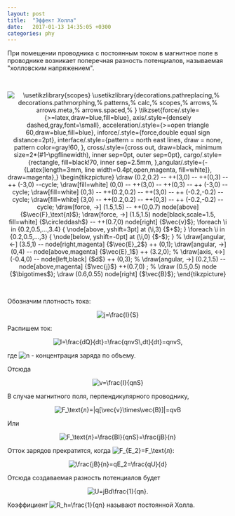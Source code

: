 ```yaml
---
layout: post
title:  "Эффект Холла"
date:   2017-01-13 14:35:05 +0300
categories: phy
---
```


При помещении проводника с постоянным током в магнитное поле в проводнике возникает поперечная разность потенциалов, называемая "холловским напряжением".
<p>&nbsp;</p>
<p align="center"><img align="center" src="https://tex.s2cms.ru/svg/%5Cusetikzlibrary%7Bscopes%7D%0A%5Cusetikzlibrary%7Bdecorations.pathreplacing%2C%25%0A%20%20%20%20%20decorations.pathmorphing%2C%25%0A%20%20%20%20patterns%2C%25%0A%20%20%20%20calc%2C%25%0A%20%20%20%20scopes%2C%25%0A%20%20%20%20arrows%2C%25%0A%20%20%20%20arrows.meta%2C%25%0A%20%20%20%20arrows.spaced%2C%25%0A%7D%0A%5Ctikzset%7Bforce%2F.style%3D%7B%3E%3Dlatex%2Cdraw%3Dblue%2Cfill%3Dblue%7D%2C%20axis%2F.style%3D%7Bdensely%20dashed%2Cgray%2Cfont%3D%5Csmall%7D%2C%20acceleration%2F.style%3D%7B%3E%3Dopen%20triangle%2060%2Cdraw%3Dblue%2Cfill%3Dblue%7D%2C%20inforce%2F.style%3D%7Bforce%2Cdouble%20equal%20sign%20distance%3D2pt%7D%2C%20interface%2F.style%3D%7Bpattern%20%3D%20north%20east%20lines%2C%20draw%20%20%20%20%3D%20none%2C%20pattern%20color%3Dgray!60%2C%20%7D%2C%20cross%2F.style%3D%7Bcross%20out%2C%20draw%3Dblack%2C%20minimum%20size%3D2*(%231-%5Cpgflinewidth)%2C%20inner%20sep%3D0pt%2C%20outer%20sep%3D0pt%7D%2C%20%20%20%20cargo%2F.style%3D%7Brectangle%2C%20fill%3Dblack!70%2C%20inner%20sep%3D2.5mm%2C%20%7D%2Cangular%2F.style%3D%7B-%7BLatex%5Blength%3D3mm%2C%20line%20width%3D0.4pt%2Copen%2Cmagenta%2C%20fill%3Dwhite%5D%7D%2C%20draw%3Dmagenta%7D%2C%7D%0A%5Cbegin%7Btikzpicture%7D%0A%5Cdraw%20(0.2%2C0.2)%20--%20%2B%2B(3%2C0)%20--%20%2B%2B(0%2C3)%20--%20%2B%2B%20(-3%2C0)%20--cycle%3B%0A%5Cdraw%5Bfill%3Dwhite%5D%20(0%2C0)%20--%20%2B%2B(3%2C0)%20--%20%2B%2B(0%2C3)%20--%20%2B%2B%20(-3%2C0)%20--cycle%3B%0A%5Cdraw%5Bfill%3Dwhite%5D%20(0%2C3)%20--%20%2B%2B(0.2%2C0.2)%20--%20%2B%2B(3%2C0)%20--%20%2B%2B%20(-0.2%2C-0.2)%20--cycle%3B%0A%5Cdraw%5Bfill%3Dwhite%5D%20(3%2C0)%20--%20%2B%2B(0.2%2C0.2)%20--%20%2B%2B(0%2C3)%20--%20%2B%2B%20(-0.2%2C-0.2)%20--cycle%3B%0A%5Cdraw%5Bforce%2C%20-%3E%5D%20(1.5%2C1.5)%20%20--%20%2B%2B(0%2C0.7)%20node%5Babove%5D%20%7B%24%5Cvec%7BF%7D_%5Ctext%7B%D0%BB%7D%24%7D%3B%0A%5Cdraw%5Bforce%2C%20-%3E%5D%20(1.5%2C1.5)%20node%5Bblack%2Cscale%3D1.5%2C%20fill%3Dwhite%5D%20%7B%24%5Ccircleddash%24%7D%20--%20%2B%2B(0.7%2C0)%20node%5Bright%5D%20%7B%24%5Cvec%7Bv%7D%24%7D%3B%0A%5Cforeach%20%5Ci%20in%20%7B0.2%2C0.5%2C...%2C3.4%7D%20%7B%0A%5Cnode%5Babove%2C%20yshift%3D3pt%5D%20at%20(%5Ci%2C3)%20%7B%24%2B%24%7D%3B%0A%7D%0A%5Cforeach%20%5Ci%20in%20%7B0.2%2C0.5%2C...%2C3%7D%20%7B%0A%5Cnode%5Bbelow%2C%20yshift%3D-0pt%5D%20at%20(%5Ci%2C0)%20%7B%24-%24%7D%3B%0A%7D%0A%25%0A%5Cdraw%5Bangular%2C%20%3C-%5D%20(3.5%2C1)%20--%20node%5Bright%2Cmagenta%5D%20%7B%24%5Cvec%7BE%7D_2%24%7D%20%2B%2B%20(0%2C1)%3B%0A%5Cdraw%5Bangular%2C%20-%3E%5D%20(0%2C4)%20--%20node%5Babove%2Cmagenta%5D%20%7B%24%5Cvec%7BE%7D_1%24%7D%20%2B%2B%20(3.2%2C0)%3B%0A%25%0A%5Cdraw%5Baxis%2C%20%3C-%3E%5D%20(-0.4%2C0)%20--%20node%5Bleft%2Cblack%5D%20%7B%24d%24%7D%20%2B%2B%20(0%2C3)%3B%0A%25%0A%5Cdraw%5Bangular%2C%20-%3E%5D%20(0.2%2C1.5)%20--%20node%5Babove%2Cmagenta%5D%20%7B%24%5Cvec%7Bj%7D%24%7D%20%2B%2B(0.7%2C0)%20%3B%0A%25%0A%5Cdraw%20(0.5%2C0.5)%20node%20%7B%24%5Cbigotimes%24%7D%3B%0A%5Cdraw%20(0.6%2C0.55)%20node%5Bright%5D%20%7B%24%5Cvec%7BB%7D%24%7D%3B%0A%5Cend%7Btikzpicture%7D" alt="\usetikzlibrary{scopes}
\usetikzlibrary{decorations.pathreplacing,%
     decorations.pathmorphing,%
    patterns,%
    calc,%
    scopes,%
    arrows,%
    arrows.meta,%
    arrows.spaced,%
}
\tikzset{force/.style={&gt;=latex,draw=blue,fill=blue}, axis/.style={densely dashed,gray,font=\small}, acceleration/.style={&gt;=open triangle 60,draw=blue,fill=blue}, inforce/.style={force,double equal sign distance=2pt}, interface/.style={pattern = north east lines, draw    = none, pattern color=gray!60, }, cross/.style={cross out, draw=black, minimum size=2*(#1-\pgflinewidth), inner sep=0pt, outer sep=0pt},    cargo/.style={rectangle, fill=black!70, inner sep=2.5mm, },angular/.style={-{Latex[length=3mm, line width=0.4pt,open,magenta, fill=white]}, draw=magenta},}
\begin{tikzpicture}
\draw (0.2,0.2) -- ++(3,0) -- ++(0,3) -- ++ (-3,0) --cycle;
\draw[fill=white] (0,0) -- ++(3,0) -- ++(0,3) -- ++ (-3,0) --cycle;
\draw[fill=white] (0,3) -- ++(0.2,0.2) -- ++(3,0) -- ++ (-0.2,-0.2) --cycle;
\draw[fill=white] (3,0) -- ++(0.2,0.2) -- ++(0,3) -- ++ (-0.2,-0.2) --cycle;
\draw[force, -&gt;] (1.5,1.5)  -- ++(0,0.7) node[above] {$\vec{F}_\text{л}$};
\draw[force, -&gt;] (1.5,1.5) node[black,scale=1.5, fill=white] {$\circleddash$} -- ++(0.7,0) node[right] {$\vec{v}$};
\foreach \i in {0.2,0.5,...,3.4} {
\node[above, yshift=3pt] at (\i,3) {$+$};
}
\foreach \i in {0.2,0.5,...,3} {
\node[below, yshift=-0pt] at (\i,0) {$-$};
}
%
\draw[angular, &lt;-] (3.5,1) -- node[right,magenta] {$\vec{E}_2$} ++ (0,1);
\draw[angular, -&gt;] (0,4) -- node[above,magenta] {$\vec{E}_1$} ++ (3.2,0);
%
\draw[axis, &lt;-&gt;] (-0.4,0) -- node[left,black] {$d$} ++ (0,3);
%
\draw[angular, -&gt;] (0.2,1.5) -- node[above,magenta] {$\vec{j}$} ++(0.7,0) ;
%
\draw (0.5,0.5) node {$\bigotimes$};
\draw (0.6,0.55) node[right] {$\vec{B}$};
\end{tikzpicture}" /></p>
<p>&nbsp;</p>
<!--ed-->  
<p>Обозначим плотность тока:</p>
<p align="center"><img align="center" src="https://tex.s2cms.ru/svg/j%3D%5Cfrac%7BI%7D%7BS%7D" alt="j=\frac{I}{S}" /></p>
<p>Распишем ток:</p>
<p align="center"><img align="center" src="https://tex.s2cms.ru/svg/I%3D%5Cfrac%7BdQ%7D%7Bdt%7D%3D%5Cfrac%7BqnvS%5C%2Cdt%7D%7Bdt%7D%3DqnvS%2C" alt="I=\frac{dQ}{dt}=\frac{qnvS\,dt}{dt}=qnvS," /></p>
<p>где <img src="https://tex.s2cms.ru/svg/n" alt="n" /> - концентрация заряда по объему.</p>
<p>Отсюда</p>
<p align="center"><img align="center" src="https://tex.s2cms.ru/svg/v%3D%5Cfrac%7BI%7D%7BqnS%7D" alt="v=\frac{I}{qnS}" /></p>
<p>В случае магнитного поля, перпендикулярного проводнику,</p>
<p align="center"><img align="center" src="https://tex.s2cms.ru/svg/F_%5Ctext%7B%D0%BB%7D%3D%7Cq%5B%5Cvec%7Bv%7D%5Ctimes%5Cvec%7BB%7D%5D%7C%3DqvB" alt="F_\text{л}=|q[\vec{v}\times\vec{B}]|=qvB" /></p>
<p>Или</p>
<p align="center"><img align="center" src="https://tex.s2cms.ru/svg/F_%5Ctext%7B%D0%BB%7D%3D%5Cfrac%7BBI%7D%7BqnS%7D%3D%5Cfrac%7BjB%7D%7Bn%7D" alt="F_\text{л}=\frac{BI}{qnS}=\frac{jB}{n}" /></p>
<p>Отток зарядов прекратится, когда <img src="https://tex.s2cms.ru/svg/F_%7BE_2%7D%3DF_%5Ctext%7B%D0%BB%7D" alt="F_{E_2}=F_\text{л}" />:</p>
<p align="center"><img align="center" src="https://tex.s2cms.ru/svg/%5Cfrac%7BjB%7D%7Bn%7D%3DqE_2%3D%5Cfrac%7BqU%7D%7Bd%7D" alt="\frac{jB}{n}=qE_2=\frac{qU}{d}" /></p>
<p>Отсюда создаваемая разность потенциалов будет</p>
<p align="center"><img align="center" src="https://tex.s2cms.ru/svg/U%3DjBd%5Cfrac%7B1%7D%7Bqn%7D." alt="U=jBd\frac{1}{qn}." /></p>
<p>Коэффициент <img src="https://tex.s2cms.ru/svg/R_h%3D%5Cfrac%7B1%7D%7Bqn%7D" alt="R_h=\frac{1}{qn}" /> называют постоянной Холла.</p>